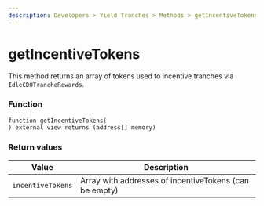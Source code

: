 ```yaml
---
description: Developers > Yield Tranches > Methods > getIncentiveTokens
---
```


# getIncentiveTokens

This method returns an array of tokens used to incentive tranches via `IdleCDOTrancheRewards`.

### Function

```solidity
function getIncentiveTokens(
) external view returns (address[] memory)
```

### Return values

| Value             | Description                                            |
| ----------------- | ------------------------------------------------------ |
| `incentiveTokens` | Array with addresses of incentiveTokens (can be empty) |
